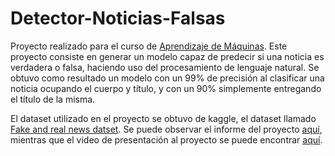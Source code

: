 # Detector-Noticias-Falsas

Proyecto realizado para el curso de [Aprendizaje de Máquinas](https://ucampus.uchile.cl/m/fcfm_catalogo/programa?bajar=1&id=39073). Este proyecto consiste en generar un modelo capaz de predecir si una noticia es verdadera o falsa, haciendo uso del procesamiento de lenguaje natural. Se obtuvo como resultado un modelo con un 99% de precisión al clasificar una noticia ocupando el cuerpo y título, y con un 90% simplemente entregando el título de la misma.

El dataset utilizado en el proyecto se obtuvo de kaggle, el dataset llamado [Fake and real news datset](https://www.kaggle.com/clmentbisaillon/fake-and-real-news-dataset?select=Fake.csv). Se puede observar el informe del proyecto [aquí](Proyecto_ML.pdf), mientras que el video de presentación al proyecto se puede encontrar [aquí](https://youtu.be/5OHAfpI1F2I).
